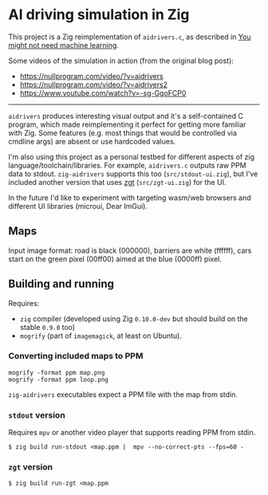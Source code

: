 # AI driving simulation in Zig

This project is a Zig reimplementation of `aidrivers.c`, as described in [You might not need machine learning](https://nullprogram.com/blog/2020/11/24/).

Some videos of the simulation in action (from the original blog post):
* https://nullprogram.com/video/?v=aidrivers
* https://nullprogram.com/video/?v=aidrivers2
* https://www.youtube.com/watch?v=-sg-GgoFCP0

-----

`aidrivers` produces interesting visual output and it's a self-contained C program, which made reimplementing it perfect for getting more familiar with Zig.
Some features (e.g. most things that would be controlled via cmdline args) are absent or use hardcoded values.

I'm also using this project as a personal testbed for different aspects of zig language/toolchain/libraries.
For example, `aidrivers.c` outputs raw PPM data to stdout. `zig-aidrivers` supports this too (`src/stdout-ui.zig`), but I've included another version that uses [zgt](https://github.com/zenith391/zgt) (`src/zgt-ui.zig`) for the UI.

In the future I'd like to experiment with targeting wasm/web browsers and different UI libraries (microui, Dear ImGui).


## Maps

Input image format: road is black (000000), barriers are white (ffffff), cars start on the green pixel (00ff00) aimed at the blue (0000ff) pixel.

## Building and running

Requires:

* `zig` compiler (developed using Zig `0.10.0-dev` but should build on the stable `0.9.0` too)
* `mogrify` (part of `imagemagick`, at least on Ubuntu).

### Converting included maps to PPM

    mogrify -format ppm map.png
    mogrify -format ppm loop.png

`zig-aidrivers` executables expect a PPM file with the map from stdin.

### `stdout` version

Requires `mpv` or another video player that supports reading PPM from stdin.

    $ zig build run-stdout <map.ppm |  mpv --no-correct-pts --fps=60 -

### `zgt` version

    $ zig build run-zgt <map.ppm
